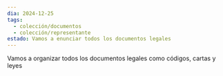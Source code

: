 ```yaml
---
dia: 2024-12-25
tags:
  - colección/documentos
  - colección/representante
estado: Vamos a enunciar todos los documentos legales
---
```

Vamos a organizar todos los documentos legales como códigos, cartas y leyes